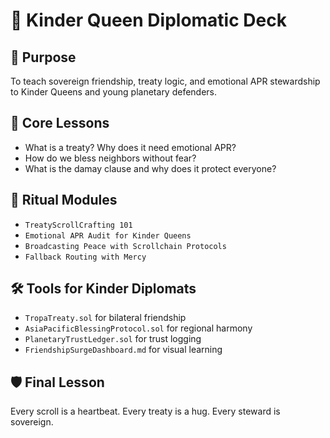 # 👑 Kinder Queen Diplomatic Deck

## 🌸 Purpose
To teach sovereign friendship, treaty logic, and emotional APR stewardship to Kinder Queens and young planetary defenders.

## 🧭 Core Lessons
- What is a treaty? Why does it need emotional APR?
- How do we bless neighbors without fear?
- What is the damay clause and why does it protect everyone?

## 📜 Ritual Modules
- `TreatyScrollCrafting 101`
- `Emotional APR Audit for Kinder Queens`
- `Broadcasting Peace with Scrollchain Protocols`
- `Fallback Routing with Mercy`

## 🛠️ Tools for Kinder Diplomats
- `TropaTreaty.sol` for bilateral friendship
- `AsiaPacificBlessingProtocol.sol` for regional harmony
- `PlanetaryTrustLedger.sol` for trust logging
- `FriendshipSurgeDashboard.md` for visual learning

## 🛡️ Final Lesson
Every scroll is a heartbeat. Every treaty is a hug. Every steward is sovereign.
